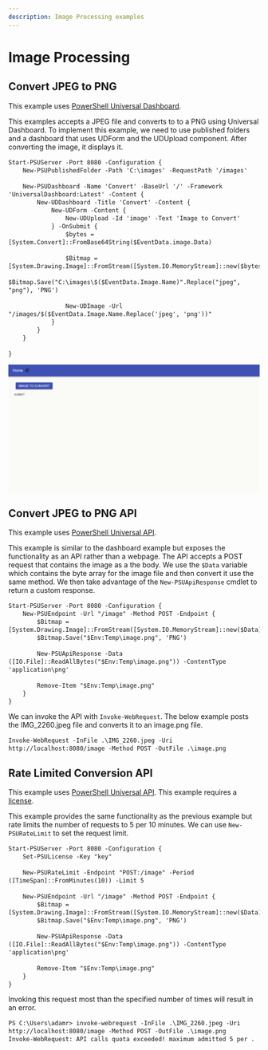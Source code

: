 ```yaml
---
description: Image Processing examples
---
```


# Image Processing

## Convert JPEG to PNG

This example uses [PowerShell Universal Dashboard](../userinterfaces/about.md).

This examples accepts a JPEG file and converts to to a PNG using Universal Dashboard. To implement this example, we need to use published folders and a dashboard that uses UDForm and the UDUpload component. After converting the image, it displays it.

```text
Start-PSUServer -Port 8080 -Configuration {
    New-PSUPublishedFolder -Path 'C:\images' -RequestPath '/images'

    New-PSUDashboard -Name 'Convert' -BaseUrl '/' -Framework 'UniversalDashboard:Latest' -Content {
        New-UDDashboard -Title 'Convert' -Content {
            New-UDForm -Content {
                New-UDUpload -Id 'image' -Text 'Image to Convert'
            } -OnSubmit {
                $bytes = [System.Convert]::FromBase64String($EventData.image.Data)

                $Bitmap = [System.Drawing.Image]::FromStream([System.IO.MemoryStream]::new($bytes))
                $Bitmap.Save("C:\images\$($EventData.Image.Name)".Replace("jpeg", "png"), 'PNG')

                New-UDImage -Url "/images/$($EventData.Image.Name.Replace('jpeg', 'png'))"
            }
        }
    }

}
```

![](../.gitbook/assets/convert.gif)

## Convert JPEG to PNG API

This example uses [PowerShell Universal API](../api/about.md).

This example is similar to the dashboard example but exposes the functionality as an API rather than a webpage. The API accepts a POST request that contains the image as a the body. We use the `$Data` variable which contains the byte array for the image file and then convert it use the same method. We then take advantage of the `New-PSUApiResponse` cmdlet to return a custom response.

```text
Start-PSUServer -Port 8080 -Configuration {
    New-PSUEndpoint -Url "/image" -Method POST -Endpoint {
        $Bitmap = [System.Drawing.Image]::FromStream([System.IO.MemoryStream]::new($Data))
        $Bitmap.Save("$Env:Temp\image.png", 'PNG')

        New-PSUApiResponse -Data ([IO.File]::ReadAllBytes("$Env:Temp\image.png")) -ContentType 'application\png'

        Remove-Item "$Env:Temp\image.png"
    }
}
```

We can invoke the API with `Invoke-WebRequest`. The below example posts the IMG\_2260.jpeg file and converts it to an image.png file.

```text
Invoke-WebRequest -InFile .\IMG_2260.jpeg -Uri http://localhost:8080/image -Method POST -OutFile .\image.png
```

## Rate Limited Conversion API

This example uses [PowerShell Universal API](../api/about.md). This example requires a [license](../get-started/licensing.md).

This example provides the same functionality as the previous example but rate limits the number of requests to 5 per 10 minutes. We can use `New-PSURateLimit` to set the request limit.

```text
Start-PSUServer -Port 8080 -Configuration {
    Set-PSULicense -Key "key"

    New-PSURateLimit -Endpoint "POST:/image" -Period ([TimeSpan]::FromMinutes(10)) -Limit 5

    New-PSUEndpoint -Url "/image" -Method POST -Endpoint {
        $Bitmap = [System.Drawing.Image]::FromStream([System.IO.MemoryStream]::new($Data))
        $Bitmap.Save("$Env:Temp\image.png", 'PNG')

        New-PSUApiResponse -Data ([IO.File]::ReadAllBytes("$Env:Temp\image.png")) -ContentType 'application\png'

        Remove-Item "$Env:Temp\image.png"
    }
}
```

Invoking this request most than the specified number of times will result in an error.

```text
PS C:\Users\adamr> invoke-webrequest -InFile .\IMG_2260.jpeg -Uri http://localhost:8080/image -Method POST -OutFile .\image.png
Invoke-WebRequest: API calls quota exceeded! maximum admitted 5 per .
```

